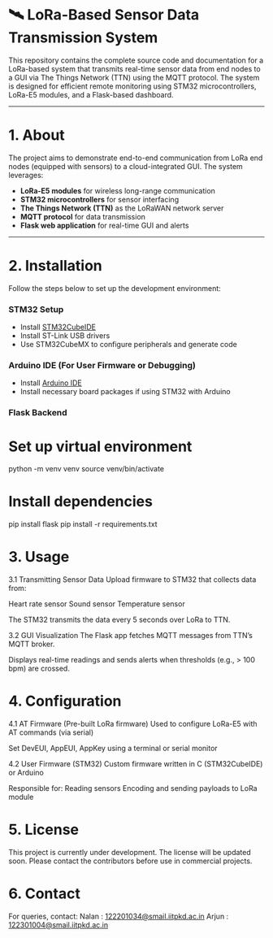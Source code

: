 # 🛰️ LoRa-Based Sensor Data Transmission System

This repository contains the complete source code and documentation for a LoRa-based system that transmits real-time sensor data from end nodes to a GUI via The Things Network (TTN) using the MQTT protocol. The system is designed for efficient remote monitoring using STM32 microcontrollers, LoRa-E5 modules, and a Flask-based dashboard.

---

# 1. About

The project aims to demonstrate end-to-end communication from LoRa end nodes (equipped with sensors) to a cloud-integrated GUI. The system leverages:
- **LoRa-E5 modules** for wireless long-range communication
- **STM32 microcontrollers** for sensor interfacing
- **The Things Network (TTN)** as the LoRaWAN network server
- **MQTT protocol** for data transmission
- **Flask web application** for real-time GUI and alerts

---

# 2. Installation

Follow the steps below to set up the development environment:

###  STM32 Setup
- Install [STM32CubeIDE](https://www.st.com/en/development-tools/stm32cubeide.html)
- Install ST-Link USB drivers
- Use STM32CubeMX to configure peripherals and generate code

### Arduino IDE (For User Firmware or Debugging)
- Install [Arduino IDE](https://www.arduino.cc/en/software)
- Install necessary board packages if using STM32 with Arduino

### Flask Backend

# Set up virtual environment
python -m venv venv
source venv/bin/activate

# Install dependencies
pip install flask
pip install -r requirements.txt 

# 3. Usage
3.1 Transmitting Sensor Data
Upload firmware to STM32 that collects data from:

Heart rate sensor
Sound sensor
Temperature sensor

The STM32 transmits the data every 5 seconds over LoRa to TTN.

3.2 GUI Visualization
The Flask app fetches MQTT messages from TTN’s MQTT broker.

Displays real-time readings and sends alerts when thresholds (e.g., > 100 bpm) are crossed.

# 4. Configuration
4.1 AT Firmware (Pre-built LoRa firmware)
Used to configure LoRa-E5 with AT commands (via serial)

Set DevEUI, AppEUI, AppKey using a terminal or serial monitor

4.2 User Firmware (STM32)
Custom firmware written in C (STM32CubeIDE) or Arduino

Responsible for:
Reading sensors
Encoding and sending payloads to LoRa module

# 5. License
This project is currently under development. The license will be updated soon. Please contact the contributors before use in commercial projects.

# 6. Contact
For queries, contact:
Nalan : 122201034@smail.iitpkd.ac.in
Arjun : 122301004@smail.iitpkd.ac.in
